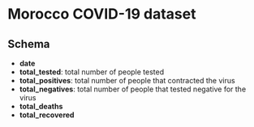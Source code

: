 # Morocco COVID-19 dataset
## Schema

- **date**
- **total_tested**: total number of people tested
- **total_positives**: total number of people that contracted the virus
- **total_negatives**: total number of people that tested negative for the virus
- **total_deaths**
- **total_recovered**